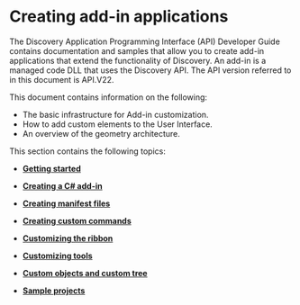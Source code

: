 # Creating add-in applications

The Discovery Application Programming Interface \(API\) Developer Guide contains documentation and samples that allow you to create add-in applications that extend the functionality of Discovery. An add-in is a managed code DLL that uses the Discovery API. The API version referred to in this document is API.V22.

This document contains information on the following:

-   The basic infrastructure for Add-in customization.
-   How to add custom elements to the User Interface.
-   An overview of the geometry architecture.


This section contains the following topics:

-   **[Getting started](../../../../UDA/add_api/creating_addin_apps/topics/c_disco_api_addin_gettingstarted.md)**  

-   **[Creating a C\# add-in](../../../../UDA/add_api/creating_addin_apps/topics/c_disco_api_create_csharp.md)**  

-   **[Creating manifest files](../../../../UDA/add_api/creating_addin_apps/topics/c_disco_api_manifest.md)**  

-   **[Creating custom commands](../../../../UDA/add_api/creating_addin_apps/topics/c_disco_api_create_custom.md)**  

-   **[Customizing the ribbon](../../../../UDA/add_api/creating_addin_apps/topics/c_disco_api_ribbon_customize.md)**  

-   **[Customizing tools](../../../../UDA/add_api/creating_addin_apps/topics/c_disco_api_tool_customize.md)**  

-   **[Custom objects and custom tree](../../../../UDA/add_api/creating_addin_apps/topics/c_disco_api_custom_objects_custom_tree.md)**  

-   **[Sample projects](../../../../UDA/add_api/creating_addin_apps/topics/c_disco_api_samples.md)**  


